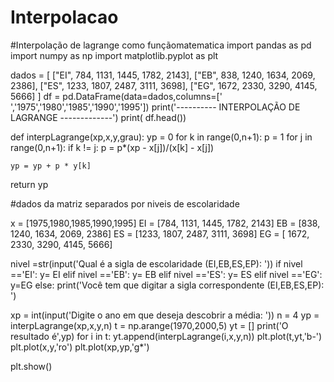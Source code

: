 # Interpolacao
#Interpolação de lagrange como funçãomatematica
import pandas as pd
import numpy as np
import matplotlib.pyplot as plt

dados = [
    ["EI", 784, 1131, 1445, 1782, 2143],
    ["EB", 838, 1240, 1634, 2069, 2386],
    ["ES", 1233, 1807, 2487, 3111, 3698],
    ["EG", 1672, 2330, 3290, 4145, 5666]
    ]
df = pd.DataFrame(data=dados,columns=[' ','1975','1980','1985','1990','1995'])
print('---------- INTERPOLAÇÃO DE LAGRANGE -------------')
print( df.head())

def interpLagrange(xp,x,y,grau):
  yp = 0
  for k in range(0,n+1):
    p = 1
    for j in range(0,n+1):
      if k != j:
        p = p*(xp - x[j])/(x[k] - x[j])

    yp = yp + p * y[k]

  return yp

#dados da matriz separados por niveis de escolaridade

x =  [1975,1980,1985,1990,1995]
EI = [784, 1131, 1445, 1782, 2143]
EB = [838, 1240, 1634, 2069, 2386]
ES = [1233, 1807, 2487, 3111, 3698]
EG = [ 1672, 2330, 3290, 4145, 5666]

nivel =str(input('Qual é a sigla de escolaridade (EI,EB,ES,EP): '))
if nivel =='EI': 
     y= EI
elif nivel =='EB': 
     y= EB
elif nivel =='ES': 
     y= ES
elif nivel =='EG':
     y=EG
else:
     print('Você tem que digitar a sigla correspondente (EI,EB,ES,EP): ')

xp = int(input('Digite o ano em que deseja descobrir a média: '))
n = 4
yp = interpLagrange(xp,x,y,n)
t  = np.arange(1970,2000,5)
yt = []
print('O resultado é',yp)
for i in t:
  yt.append(interpLagrange(i,x,y,n))
plt.plot(t,yt,'b-')
plt.plot(x,y,'ro')
plt.plot(xp,yp,'g*')

plt.show()


